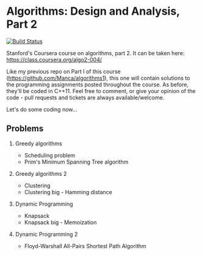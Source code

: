 # Algorithms: Design and Analysis, Part 2

[![Build Status](https://travis-ci.org/Manca/algorithms2.svg?branch=master)](https://travis-ci.org/Manca/algorithms2)

Stanford's Coursera course on algorithms, part 2. It can be taken here: https://class.coursera.org/algo2-004/

Like my previous repo on Part I of this course (https://github.com/Manca/algorithms1), this one will contain solutions to the programming assignments posted throughout the course. As before, they'll be coded in C++11. Feel free to comment, or give your opinion of the code - pull requests and tickets are always available/welcome.

Let's do some coding now...

## Problems
1) Greedy algorithms
   - Scheduling problem
   - Prim's Minimum Spanning Tree algorithm

2) Greedy algorithms 2
   - Clustering
   - Clustering big - Hamming distance
   
3) Dynamic Programming
   - Knapsack
   - Knapsack big - Memoization

4) Dynamic Programming 2
   - Floyd-Warshall All-Pairs Shortest Path Algorithm